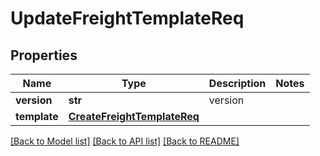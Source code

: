 # UpdateFreightTemplateReq

## Properties
Name | Type | Description | Notes
------------ | ------------- | ------------- | -------------
**version** | **str** |  version | 
**template** | [**CreateFreightTemplateReq**](CreateFreightTemplateReq.md) |  | 

[[Back to Model list]](../README.md#documentation-for-models) [[Back to API list]](../README.md#documentation-for-api-endpoints) [[Back to README]](../README.md)


